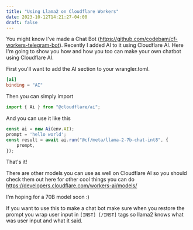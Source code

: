```yaml
---
title: "Using Llama2 on Cloudflare Workers"
date: 2023-10-12T14:21:27-04:00
draft: false
---
```


You might know I've made a Chat Bot
(https://github.com/codebam/cf-workers-telegram-bot). Recently I added AI to it
using Cloudflare AI. Here I'm going to show you how and how you too can make
your own chatbot using Cloudflare AI.

First you'll want to add the AI section to your wrangler.toml.

```toml
[ai]
binding = "AI"
```

Then you can simply import

```javascript
import { Ai } from "@cloudflare/ai";
```

And you can use it like this

```javascript
const ai = new Ai(env.AI);
prompt = 'hello world';
const result = await ai.run("@cf/meta/llama-2-7b-chat-int8", {
    prompt,
});
```

That's it!

There are other models you can use as well on Cloudflare AI so you should check
them out here for other cool things you can do
https://developers.cloudflare.com/workers-ai/models/

I'm hoping for a 70B model soon :)

If you want to use this to make a chat bot make sure when you restore the
prompt you wrap user input in `[INST] [/INST]` tags so llama2 knows what was
user input and what it said.
